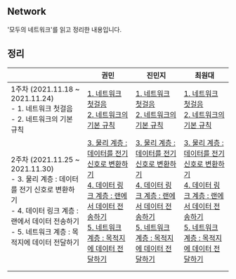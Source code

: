 ## Network

'모두의 네트워크'를 읽고 정리한 내용입니다.





## 정리

|                                                              | 권민                                                         | 진민지 | 최원대                                                       |
| ------------------------------------------------------------ | ------------------------------------------------------------ | ------ | ------------------------------------------------------------ |
| 1주차 (2021.11.18 ~ 2021.11.24)<br />- 1. 네트워크 첫걸음<br />- 2. 네트워크의 기본 규칙 | [1. 네트워크 첫걸음](https://minkwon4.tistory.com/282)<br />[2. 네트워크의 기본 규칙](https://minkwon4.tistory.com/283) |[1. 네트워크 첫걸음](https://cieloinvernale.tistory.com/2)<br />[2. 네트워크의 기본 규칙](https://cieloinvernale.tistory.com/3)| [1. 네트워크 첫걸음](https://one10004.tistory.com/93)<br />[2. 네트워크의 기본 규칙](https://one10004.tistory.com/94?category=978939) |
| 2주차 (2021.11.25 ~ 2021.11.30)<br />- 3. 물리 계층 : 데이터를 전기 신호로 변환하기<br />- 4. 데이터 링크 계층 : 랜에서 데이터 전송하기<br />- 5. 네트워크 계층 : 목적지에 데이터 전달하기 | [3. 물리 계층 : 데이터를 전기 신호로 변환하기](https://minkwon4.tistory.com/285)<br />[4. 데이터 링크 계층 : 랜에서 데이터 전송하기](https://minkwon4.tistory.com/286)<br />[5. 네트워크 계층 : 목적지에 데이터 전달하기](https://minkwon4.tistory.com/287) | [3. 물리 계층 : 데이터를 전기 신호로 변환하기](https://cieloinvernale.tistory.com/4)<br />[4. 데이터 링크 계층 : 랜에서 데이터 전송하기](https://cieloinvernale.tistory.com/5)<br />[5. 네트워크 계층 : 목적지에 데이터 전달하기](https://cieloinvernale.tistory.com/6)  | [3. 물리 계층 : 데이터를 전기 신호로 변환하기](https://one10004.tistory.com/102)<br />[4. 데이터 링크 계층 : 랜에서 데이터 전송하기](https://one10004.tistory.com/103)<br />[5. 네트워크 계층 : 목적지에 데이터 전달하기](https://one10004.tistory.com/104) |
|                                                              |                                                              |        |                                                              |
|                                                              |                                                              |        |                                                              |

